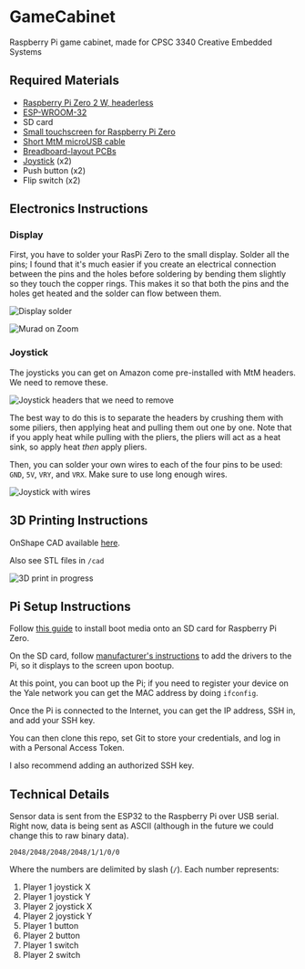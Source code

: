 # GameCabinet
Raspberry Pi game cabinet, made for CPSC 3340 Creative Embedded Systems

## Required Materials
- [Raspberry Pi Zero 2 W, headerless](https://a.co/d/8KMoVYZ)
- [ESP-WROOM-32](https://a.co/d/iZ32vMO)
- SD card
- [Small touchscreen for Raspberry Pi Zero](https://a.co/d/8ljvQEd)
- [Short MtM microUSB cable](https://a.co/d/d5F0nlR)
- [Breadboard-layout PCBs](https://a.co/d/15BTbv4)
- [Joystick](https://a.co/d/iXG2HW7) (x2)
- Push button (x2)
- Flip switch (x2)


## Electronics Instructions

### Display

First, you have to solder your RasPi Zero to the small display. Solder all the pins; I found that it's much easier if you create an electrical connection between the pins and the holes before soldering by bending them slightly so they touch the copper rings. This makes it so that both the pins and the holes get heated and the solder can flow between them.

![Display solder](./media/display_back.jpg)

![Murad on Zoom](./media/zoom_call.jpg)

### Joystick
The joysticks you can get on Amazon come pre-installed with MtM headers. We need to remove these.

![Joystick headers that we need to remove](./media/joystick.jpg)


The best way to do this is to separate the headers by crushing them with some piliers, then applying heat and pulling them out one by one. Note that if you apply heat while pulling with the pliers, the pliers will act as a heat sink, so apply heat *then* apply pliers.

Then, you can solder your own wires to each of the four pins to be used: `GND`, `5V`, `VRY`, and `VRX`. Make sure to use long enough wires.

![Joystick with wires](./media/joystick_wires.jpg)


## 3D Printing Instructions

OnShape CAD available [here](https://cad.onshape.com/documents/6f27eda065649b08f7d7cace/w/1f5f86e878a776f90a9c0eb1/e/d24df1ab04ee5fd927d72df8).

Also see STL files in `/cad`

![3D print in progress](./media/3dp_lid.jpg)

## Pi Setup Instructions

Follow [this guide](https://www.raspberrypi.com/documentation/computers/getting-started.html) to install boot media onto an SD card for Raspberry Pi Zero.

On the SD card, follow [manufacturer's instructions](https://github.com/iUniker/Pi-Zero-3.5-Inch-Screen/tree/main) to add the drivers to the Pi, so it displays to the screen upon bootup.

At this point, you can boot up the Pi; if you need to register your device on the Yale network you can get the MAC address by doing `ifconfig`.

Once the Pi is connected to the Internet, you can get the IP address, SSH in, and add your SSH key.

You can then clone this repo, set Git to store your credentials, and log in with a Personal Access Token.

I also recommend adding an authorized SSH key.

## Technical Details

Sensor data is sent from the ESP32 to the Raspberry Pi over USB serial. Right now, data is being sent as ASCII (although in the future we could change this to raw binary data).

```
2048/2048/2048/2048/1/1/0/0
```
Where the numbers are delimited by slash (`/`). Each number represents:

1. Player 1 joystick X
2. Player 1 joystick Y
3. Player 2 joystick X
4. Player 2 joystick Y
5. Player 1 button
6. Player 2 button
7. Player 1 switch
8. Player 2 switch
